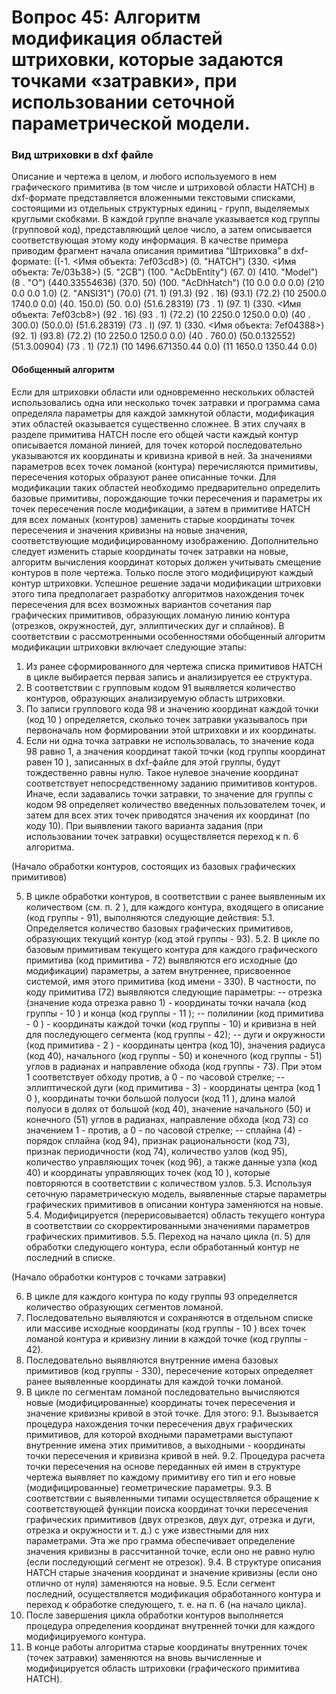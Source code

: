 # Вопрос 45: Алгоритм модификация областей штриховки, которые задаются точками «затравки», при использовании сеточной параметрической модели.

### Вид штриховки в dxf файле

Описание и чертежа в целом, и любого используемого в нем графического примитива (в том числе и штриховой области HATCH) в dxf-формате представляется вложенными текстовыми списками, состоящими из отдельных структурных единиц - групп, выделяемых круглыми скобками. В каждой группе вначале указывается код группы (групповой код), представляющий целое число, а затем описывается соответствующая этому коду информация. В качестве примера приводим фрагмент начала описания примитива “Штриховка” в dxf-формате:
((-1. <Имя объекта: 7ef03cd8>) (0. "HATCH")
(330. <Имя объекта: 7е/03Ь38>) (5. "2СВ") (100. "AcDbEntity") (67. 0) (410. "Model") (8 . "О") (440.33554636) (370. 50) (100. "AcDhHatch") (10 0.0 0.0 0.0) (210 0.0 0.0 1.0) (2. "ANSI31") (70.0) (71. 1)
(91.3) (92 . 16) (93.1) (72.2) (10 2500.0 1740.0 0.0) (40. 150.0) (50. 0.0) (51.6.28319) (73 . 1) (97. 1) (330. <Имя объекта: 7ef03cb8>) (92 . 16) (93 . 1) (72.2) (10 2250.0 1250.0 0.0) (40 . 300.0) (50.0.0) (51.6.28319) (73 . I) (97. 1)
(330. <Имя объекта: 7ef04388>) (92. 1) (93.8) (72.2) (10 2250.0 1250.0 0.0) (40 . 760.0) (50.0.132552) (51.3.00904) (73 . 1) (72.1) (10 1496.671350.44 0.0) (11 1650.0 1350.44 0.0)

#### Обобщенный алгоритм

Если для штриховки области или одновременно нескольких областей использовались одна или несколько точек затравки и программа сама определяла параметры для каждой замкнутой области, модификация этих областей оказывается существенно сложнее. В этих случаях в разделе примитива HATCH после его общей части каждый контур описывается ломаной линией, для точек которой последовательно указываются их координаты и кривизна кривой в ней. За значениями параметров всех точек ломаной (контура) перечисляются примитивы, пересечения которых образуют ранее описанные точки. Для модификации таких областей необходимо предварительно определить базовые примитивы, порождающие точки пересечения и параметры их точек пересечения после модификации, а затем в примитиве HATCH для всех ломаных (контуров) заменить старые координаты точек пересечения и значения кривизны на новые значения, соответствующие модифицированному изображению. Дополнительно следует изменить старые координаты точек затравки на новые, алгоритм вычисления координат которых должен учитывать смещение контуров в поле чертежа. Только после этого модифицируют каждый контур штриховки. 
Успешное решение задачи модификации штриховки этого типа предполагает разработку алгоритмов нахождения точек пересечения для всех возможных вариантов сочетания пар графических примитивов, образующих ломаную линию контура (отрезков, окружностей, дуг, эллиптических дуг и сплайнов). 
В соответствии с рассмотренными особенностями обобщенный алгоритм модификации штриховки включает следующие этапы:
1. Из ранее сформированного для чертежа списка примитивов HATCH в цикле выбирается первая запись и анализируется ее структура.
2. В соответствии с групповым кодом 91 выявляется количество контуров, образующих анализируемую область штриховки.
3. По записи группового кода 98 и значению координат каждой точки (код 10 ) определяется, сколько точек затравки указывалось при первоначаль ном формировании этой штриховки и их координаты.
4. Если ни одна точка затравки не использовалась, то значение кода 98 равно 1, а значения координат такой точки (код группы координат равен 10 ), записанных в dxf-файле для этой группы, будут тождественно равны нулю. Такое нулевое значение координат соответствует непосредственному заданию примитивов контуров.
Иначе, если задавались точки затравки, то значение для группы с кодом 98 определяет количество введенных пользователем точек, и затем для всех этих точек приводятся значения их координат (по коду 10). При выявлении такого варианта задания (при использовании точек затравки) осуществляется переход к п. 6 алгоритма. 

(Начало обработки контуров, состоящих из базовых графических примитивов)

5. В цикле обработки контуров, в соответствии с ранее выявленным их количеством (см. п. 2 ), для каждого контура, входящего в описание (код группы - 91), выполняются следующие действия:
5.1. Определяется количество базовых графических примитивов, образующих
текущий контур (код этой группы - 93).
5.2. В цикле по базовым примитивам текущего контура для каждого графического примитива (код примитива - 72) выявляются его исходные (до модификации) параметры, а затем внутреннее, присвоенное системой, имя этого примитива (код имени - 330). В частности, по коду примитива (72) выявляются следующие параметры:
-- отрезка (значение кода отрезка равно 1) - координаты точки начала (код группы - 10 ) и конца (код группы - 11 );
-- полилинии (код примитива - 0 ) - координаты каждой точки (код группы - 10) и кривизна в ней для последующего сегмента (код группы - 42);
-- дуги и окружности (код примитива - 2 ) - координаты центра (код 10), значения радиуса (код 40), начального (код группы - 50) и конечного (код группы - 51) углов в радианах и направление обхода (код группы - 73). При этом 1 соответствует обходу против, а 0 - по часовой стрелке; 
-- эллиптической дуги (код примитива - 3) - координаты центра (код 1 0 ), координаты точки большой полуоси (код 11 ), длина малой полуоси в долях от большой (код 40), значение начального (50) и конечного (51) углов в радианах, направление обхода (код 73) со значением 1 - против, а 0 - по часовой стрелке;
-- сплайна (4) - порядок сплайна (код 94), признак рациональности (код 73), признак периодичности (код 74), количество узлов (код 95), количество управляющих точек (код 96), а также данные узла (код 40) и координаты управляющих точек (код 10 ), которые повторяются в соответствии с количеством узлов.
5.3. Используя сеточную параметрическую модель, выявленные старые параметры графических примитивов в описании контура заменяются на новые.
5.4. Модифицируется (перерисовывается) область текущего контура в соответствии со скорректированными значениями параметров графических примитивов.
5.5. Переход на начало цикла (п. 5) для обработки следующего контура, если обработанный контур не последний в списке.

(Начало обработки контуров с точками затравки)

6. В цикле для каждого контура по коду группы 93 определяется количество образующих сегментов ломаной.
7. Последовательно выявляются и сохраняются в отдельном списке или  массиве исходные координаты (код группы - 10 ) всех точек ломаной контура и кривизну линии в каждой точке (код группы - 42).
8. Последовательно выявляются внутренние имена базовых примитивов (код группы - 330), пересечение которых определяет ранее выявленные координаты для каждой точки ломаной.
9. В цикле по сегментам ломаной последовательно вычисляются новые (модифицированные) координаты точек пересечения и значение кривизны кривой в этой точке. Для этого:
9.1. Вызывается процедура нахождения точки пересечения двух графических примитивов, для которой входными параметрами выступают внутренние имена этих примитивов, а выходными - координаты точки пересечения и кривизна кривой в ней.
9.2. Процедура расчета точки пересечения на основе переданных ей имен в структуре чертежа выявляет по каждому примитиву его тип и его новые (модифицированные) геометрические параметры.
9.3. В соответствии с выявленными типами осуществляется обращение к соответствующей функции поиска координат точки пересечения графических примитивов (двух отрезков, двух дуг, отрезка и дуги, отрезка и окружности и т. д.) с уже известными для них параметрами. Эта же про грамма обеспечивает определение значения кривизны в рассчитанной точке, если оно не равно нулю (если последующий сегмент не отрезок). 
9.4. В структуре описания HATCH старые значения координат и значение кривизны (если оно отлично от нуля) заменяются на новые.
9.5. Если сегмент последний, осуществляется модификация обработанного контура и переход к обработке следующего, т. е. на п. 6 (на начало цикла).
10. После завершения цикла обработки контуров выполняется процедура определения координат внутренней точки для каждого модифицируемого контура.
11. В конце работы алгоритма старые координаты внутренних точек (точек затравки) заменяются на вновь вычисленные и модифицируется область штриховки (графического примитива HATCH).